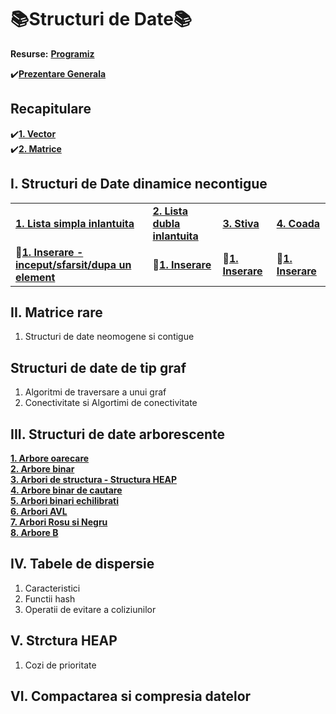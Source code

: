 # 📚Structuri de Date📚
**Resurse:**
[**Programiz**](https://www.programiz.com/dsa)</br>

✔️[**Prezentare Generala**](https://github.com/Adriana-Giol/Structuri-de-Date/blob/main/README/Prezentare%20Generala.md)

## Recapitulare
✔️[**1. Vector**](https://github.com/Adriana-Giol/Structuri-de-Date/blob/main/README/Vector.md)</br>
✔️[**2. Matrice**](https://github.com/Adriana-Giol/Structuri-de-Date/blob/main/README/Matrice.md)</br>

## I. Structuri de Date dinamice necontigue
|                     |                        |                       |                        |
|---------------------|------------------------|-----------------------|------------------------|
|[**1. Lista simpla inlantuita**](https://github.com/Adriana-Giol/Structuri-de-Date/blob/main/README/Lista%20Simpla%20Inlantuita.md)|[**2. Lista dubla inlantuita**]()|[**3. Stiva**]()|[**4. Coada**]()|
|🔴[**1. Inserare - inceput/sfarsit/dupa un element**](https://github.com/Adriana-Giol/Structuri-de-Date/blob/main/README/03.%20Lista%20Simpla%20Inlantuita%20-%20Inserare.md)|🔴[**1. Inserare**]()|🔴[**1. Inserare**]()|🔴[**1. Inserare**]()|


## II. Matrice rare
1. Structuri de date neomogene si contigue

## Structuri de date de tip graf
1. Algoritmi de traversare a unui graf
2. Conectivitate si Algortimi de conectivitate

## III. Structuri de date arborescente
[**1. Arbore oarecare**]()</br>
[**2. Arbore binar**]()</br>
[**3. Arbori de structura - Structura HEAP**]()</br>
[**4. Arbore binar de cautare**]()</br>
[**5. Arbori binari echilibrati**]()</br>
[**6. Arbori AVL**]()</br>
[**7. Arbori Rosu si Negru**]()</br>
[**8. Arbore B**]()</br>

## IV. Tabele de dispersie
1. Caracteristici
2. Functii hash 
3. Operatii de evitare a coliziunilor

## V. Strctura HEAP
1. Cozi de prioritate

## VI. Compactarea si compresia datelor

